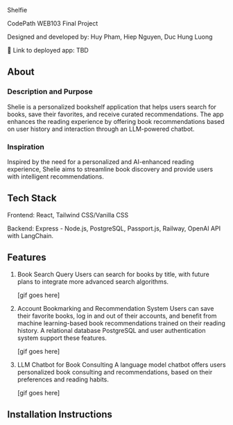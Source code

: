 Shelfie

CodePath WEB103 Final Project

Designed and developed by: Huy Pham, Hiep Nguyen, Duc Hung Luong

🔗 Link to deployed app: TBD

## About

### Description and Purpose

Shelie is a personalized bookshelf application that helps users search for books, save their favorites, and receive curated recommendations. The app enhances the reading experience by offering book recommendations based on user history and interaction through an LLM-powered chatbot.

### Inspiration

Inspired by the need for a personalized and AI-enhanced reading experience, Shelie aims to streamline book discovery and provide users with intelligent recommendations.

## Tech Stack

Frontend: React, Tailwind CSS/Vanilla CSS

Backend: Express - Node.js, PostgreSQL, Passport.js, Railway, OpenAI API with LangChain.

## Features

1. Book Search Query
   Users can search for books by title, with future plans to integrate more advanced search algorithms.

   [gif goes here]

2. Account Bookmarking and Recommendation System
   Users can save their favorite books, log in and out of their accounts, and benefit from machine learning-based book recommendations trained on their reading history. A relational database PostgreSQL and user authentication system support these features.

   [gif goes here]

3. LLM Chatbot for Book Consulting
   A language model chatbot offers users personalized book consulting and recommendations, based on their preferences and reading habits.

   [gif goes here]

## Installation Instructions
